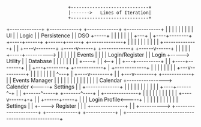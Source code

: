                            +-----------------------------+
                           |------->   Lines of Iteration|
                           +-----------------------------+
+-------------+                +------------+                         +-------------+     +--------------+
|             |                |            |                         |             |     |              |
|   UI        |                |   Logic    |                         | Persistence |     |    DSO       +-----+
|             |                |            |                         |             |     |              +---+ |
+----+--------+                +-----+------+                         +------+------+     +--------------+   | |
     |                               |                                       |                               | |
     |                               |                                       |            +--------------+   | |
+----v--------+                +-----v------+     +------------+      +------v------+     |              |   | |
|             +-----+---------->            |     |            |      |             |     | Events       |   | |
| Login/Register    |          | Login      +-----> Utility    |      |  Database   |     |              |   | |
|             |     |     +----+            |     |            <--+   |             |     +---+----------+   | |
+----+--------+     |     |    +---+--------+     +------------+  |   +-------------+         |              | |
     |              |     |        |                              |                       +---v----------+   | |
     |              |     |        |                              |                       |              ^---+ |
+----v--------+     |     |    +---v--------+     +------------+  |                       |  Events Manager    |
|             |     |     |    |            |     |            |  |                       |              |     |
| Calendar    +----------------> Calender   <-----+ Settings   |  |                       +--------------+     |
|             |     |     |    |            |     |            |  |                                            |
+----+------^-+     |     |    +------^-----+     +-------^----+  |                       +--------------+     |
     |      |       |     |           |                   |       |                       |              |     |
+----v------+-+     |     |    +------+-----+             |       |                       | Login Profile<-----+
|             |     |     |    |            |             |       |                       |              |
|  Settings   |     |     +----> Register   |             |       |                       +--------------+
|             |     +---------->            +---------------------+
+-------------+                +------------+             |
       +--------------------------------------------------+
